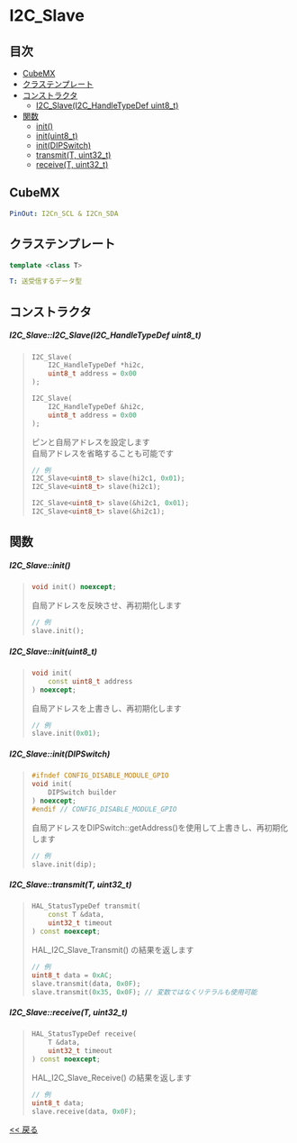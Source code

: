 # I2C_Slave

## 目次
- [CubeMX](#cubemx)
- [クラステンプレート](#クラステンプレート)
- [コンストラクタ](#コンストラクタ)
  - [I2C_Slave(I2C_HandleTypeDef uint8_t)](#i2c_slavei2c_slavei2c_handletypedef-uint8_t)
- [関数](#関数)
  - [init()](#i2c_slaveinit)
  - [init(uint8_t)](#i2c_slaveinituint8_t)
  - [init(DIPSwitch)](#i2c_slaveinitdipswitch)
  - [transmit(T, uint32_t)](#i2c_slavetransmitt-uint32_t)
  - [receive(T, uint32_t)](#i2c_slavereceivet-uint32_t)
  
## CubeMX
```yaml
PinOut: I2Cn_SCL & I2Cn_SDA
```

## クラステンプレート
```c++
template <class T>
```
```yaml
T: 送受信するデータ型
```

## コンストラクタ
##### I2C_Slave::I2C_Slave(I2C_HandleTypeDef uint8_t)
> ```c++
> I2C_Slave(
>     I2C_HandleTypeDef *hi2c,
>     uint8_t address = 0x00
> );
> ```
> ```c++
> I2C_Slave(
>     I2C_HandleTypeDef &hi2c,
>     uint8_t address = 0x00
> );
> ```
> ピンと自局アドレスを設定します  
> 自局アドレスを省略することも可能です
> ```c++
> // 例
> I2C_Slave<uint8_t> slave(hi2c1, 0x01);
> I2C_Slave<uint8_t> slave(hi2c1);
> 
> I2C_Slave<uint8_t> slave(&hi2c1, 0x01);
> I2C_Slave<uint8_t> slave(&hi2c1);
> ```

## 関数
##### I2C_Slave::init()
> ```c++
> void init() noexcept;
> ```
> 自局アドレスを反映させ、再初期化します  
> ```c++
> // 例
> slave.init();
> ```

##### I2C_Slave::init(uint8_t)
> ```c++
> void init(
>     const uint8_t address
> ) noexcept;
> ```
> 自局アドレスを上書きし、再初期化します  
> ```c++
> // 例
> slave.init(0x01);
> ```

##### I2C_Slave::init(DIPSwitch)
> ```c++
> #ifndef CONFIG_DISABLE_MODULE_GPIO
> void init(
>     DIPSwitch builder
> ) noexcept;
> #endif // CONFIG_DISABLE_MODULE_GPIO
> ```
> 自局アドレスをDIPSwitch::getAddress()を使用して上書きし、再初期化します  
> ```c++
> // 例
> slave.init(dip);
> ```

##### I2C_Slave::transmit(T, uint32_t)
> ```c++
> HAL_StatusTypeDef transmit(
>     const T &data,
>     uint32_t timeout
> ) const noexcept;
> ```
> HAL_I2C_Slave_Transmit() の結果を返します  
> ```c++
> // 例
> uint8_t data = 0xAC;
> slave.transmit(data, 0x0F);
> slave.transmit(0x35, 0x0F); // 変数ではなくリテラルも使用可能
> ```

##### I2C_Slave::receive(T, uint32_t)
> ```c++
> HAL_StatusTypeDef receive(
>     T &data,
>     uint32_t timeout
> ) const noexcept;
> ```
> HAL_I2C_Slave_Receive() の結果を返します  
> ```c++
> // 例
> uint8_t data;
> slave.receive(data, 0x0F);
> ```

[<< 戻る](../INDEX.md)